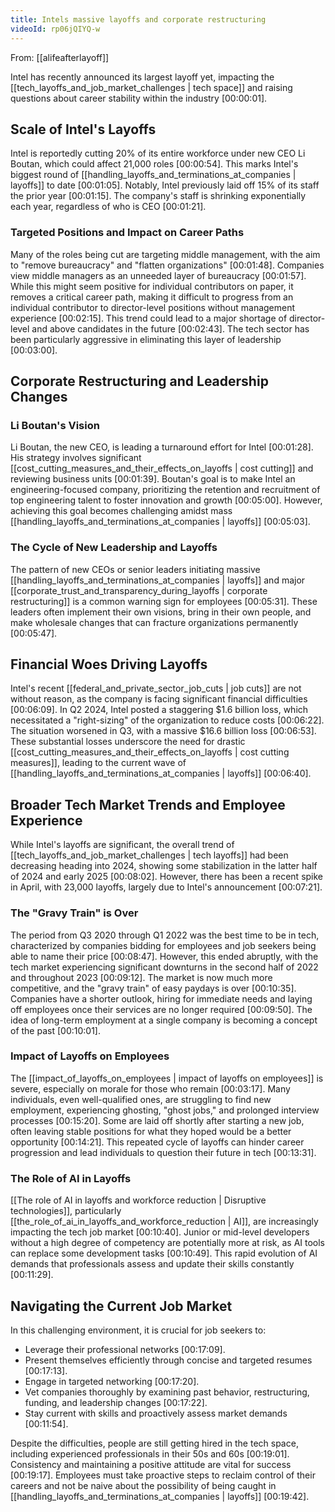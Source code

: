```yaml
---
title: Intels massive layoffs and corporate restructuring
videoId: rp06jQIYQ-w
---
```


From: [[alifeafterlayoff]] <br/> 

Intel has recently announced its largest layoff yet, impacting the [[tech_layoffs_and_job_market_challenges | tech space]] and raising questions about career stability within the industry <a class="yt-timestamp" data-t="00:00:01">[00:00:01]</a>.

## Scale of Intel's Layoffs

Intel is reportedly cutting 20% of its entire workforce under new CEO Li Boutan, which could affect 21,000 roles <a class="yt-timestamp" data-t="00:00:54">[00:00:54]</a>. This marks Intel's biggest round of [[handling_layoffs_and_terminations_at_companies | layoffs]] to date <a class="yt-timestamp" data-t="00:01:05">[00:01:05]</a>. Notably, Intel previously laid off 15% of its staff the prior year <a class="yt-timestamp" data-t="00:01:15">[00:01:15]</a>. The company's staff is shrinking exponentially each year, regardless of who is CEO <a class="yt-timestamp" data-t="00:01:21">[00:01:21]</a>.

### Targeted Positions and Impact on Career Paths
Many of the roles being cut are targeting middle management, with the aim to "remove bureaucracy" and "flatten organizations" <a class="yt-timestamp" data-t="00:01:48">[00:01:48]</a>. Companies view middle managers as an unneeded layer of bureaucracy <a class="yt-timestamp" data-t="00:01:57">[00:01:57]</a>. While this might seem positive for individual contributors on paper, it removes a critical career path, making it difficult to progress from an individual contributor to director-level positions without management experience <a class="yt-timestamp" data-t="00:02:15">[00:02:15]</a>. This trend could lead to a major shortage of director-level and above candidates in the future <a class="yt-timestamp" data-t="00:02:43">[00:02:43]</a>. The tech sector has been particularly aggressive in eliminating this layer of leadership <a class="yt-timestamp" data-t="00:03:00">[00:03:00]</a>.

## Corporate Restructuring and Leadership Changes

### Li Boutan's Vision
Li Boutan, the new CEO, is leading a turnaround effort for Intel <a class="yt-timestamp" data-t="00:01:28">[00:01:28]</a>. His strategy involves significant [[cost_cutting_measures_and_their_effects_on_layoffs | cost cutting]] and reviewing business units <a class="yt-timestamp" data-t="00:01:39">[00:01:39]</a>. Boutan's goal is to make Intel an engineering-focused company, prioritizing the retention and recruitment of top engineering talent to foster innovation and growth <a class="yt-timestamp" data-t="00:05:00">[00:05:00]</a>. However, achieving this goal becomes challenging amidst mass [[handling_layoffs_and_terminations_at_companies | layoffs]] <a class="yt-timestamp" data-t="00:05:03">[00:05:03]</a>.

### The Cycle of New Leadership and Layoffs
The pattern of new CEOs or senior leaders initiating massive [[handling_layoffs_and_terminations_at_companies | layoffs]] and major [[corporate_trust_and_transparency_during_layoffs | corporate restructuring]] is a common warning sign for employees <a class="yt-timestamp" data-t="00:05:31">[00:05:31]</a>. These leaders often implement their own visions, bring in their own people, and make wholesale changes that can fracture organizations permanently <a class="yt-timestamp" data-t="00:05:47">[00:05:47]</a>.

## Financial Woes Driving Layoffs
Intel's recent [[federal_and_private_sector_job_cuts | job cuts]] are not without reason, as the company is facing significant financial difficulties <a class="yt-timestamp" data-t="00:06:09">[00:06:09]</a>. In Q2 2024, Intel posted a staggering $1.6 billion loss, which necessitated a "right-sizing" of the organization to reduce costs <a class="yt-timestamp" data-t="00:06:22">[00:06:22]</a>. The situation worsened in Q3, with a massive $16.6 billion loss <a class="yt-timestamp" data-t="00:06:53">[00:06:53]</a>. These substantial losses underscore the need for drastic [[cost_cutting_measures_and_their_effects_on_layoffs | cost cutting measures]], leading to the current wave of [[handling_layoffs_and_terminations_at_companies | layoffs]] <a class="yt-timestamp" data-t="00:06:40">[00:06:40]</a>.

## Broader Tech Market Trends and Employee Experience
While Intel's layoffs are significant, the overall trend of [[tech_layoffs_and_job_market_challenges | tech layoffs]] had been decreasing heading into 2024, showing some stabilization in the latter half of 2024 and early 2025 <a class="yt-timestamp" data-t="00:08:02">[00:08:02]</a>. However, there has been a recent spike in April, with 23,000 layoffs, largely due to Intel's announcement <a class="yt-timestamp" data-t="00:07:21">[00:07:21]</a>.

### The "Gravy Train" is Over
The period from Q3 2020 through Q1 2022 was the best time to be in tech, characterized by companies bidding for employees and job seekers being able to name their price <a class="yt-timestamp" data-t="00:08:47">[00:08:47]</a>. However, this ended abruptly, with the tech market experiencing significant downturns in the second half of 2022 and throughout 2023 <a class="yt-timestamp" data-t="00:09:12">[00:09:12]</a>.
The market is now much more competitive, and the "gravy train" of easy paydays is over <a class="yt-timestamp" data-t="00:10:35">[00:10:35]</a>. Companies have a shorter outlook, hiring for immediate needs and laying off employees once their services are no longer required <a class="yt-timestamp" data-t="00:09:50">[00:09:50]</a>. The idea of long-term employment at a single company is becoming a concept of the past <a class="yt-timestamp" data-t="00:10:01">[00:10:01]</a>.

### Impact of Layoffs on Employees
The [[impact_of_layoffs_on_employees | impact of layoffs on employees]] is severe, especially on morale for those who remain <a class="yt-timestamp" data-t="00:03:17">[00:03:17]</a>. Many individuals, even well-qualified ones, are struggling to find new employment, experiencing ghosting, "ghost jobs," and prolonged interview processes <a class="yt-timestamp" data-t="00:15:20">[00:15:20]</a>. Some are laid off shortly after starting a new job, often leaving stable positions for what they hoped would be a better opportunity <a class="yt-timestamp" data-t="00:14:21">[00:14:21]</a>. This repeated cycle of layoffs can hinder career progression and lead individuals to question their future in tech <a class="yt-timestamp" data-t="00:13:31">[00:13:31]</a>.

### The Role of AI in Layoffs
[[The role of AI in layoffs and workforce reduction | Disruptive technologies]], particularly [[the_role_of_ai_in_layoffs_and_workforce_reduction | AI]], are increasingly impacting the tech job market <a class="yt-timestamp" data-t="00:10:40">[00:10:40]</a>. Junior or mid-level developers without a high degree of competency are potentially more at risk, as AI tools can replace some development tasks <a class="yt-timestamp" data-t="00:10:49">[00:10:49]</a>. This rapid evolution of AI demands that professionals assess and update their skills constantly <a class="yt-timestamp" data-t="00:11:29">[00:11:29]</a>.

## Navigating the Current Job Market
In this challenging environment, it is crucial for job seekers to:
*   Leverage their professional networks <a class="yt-timestamp" data-t="00:17:09">[00:17:09]</a>.
*   Present themselves efficiently through concise and targeted resumes <a class="yt-timestamp" data-t="00:17:13">[00:17:13]</a>.
*   Engage in targeted networking <a class="yt-timestamp" data-t="00:17:20">[00:17:20]</a>.
*   Vet companies thoroughly by examining past behavior, restructuring, funding, and leadership changes <a class="yt-timestamp" data-t="00:17:22">[00:17:22]</a>.
*   Stay current with skills and proactively assess market demands <a class="yt-timestamp" data-t="00:11:54">[00:11:54]</a>.

Despite the difficulties, people are still getting hired in the tech space, including experienced professionals in their 50s and 60s <a class="yt-timestamp" data-t="00:19:01">[00:19:01]</a>. Consistency and maintaining a positive attitude are vital for success <a class="yt-timestamp" data-t="00:19:17">[00:19:17]</a>. Employees must take proactive steps to reclaim control of their careers and not be naive about the possibility of being caught in [[handling_layoffs_and_terminations_at_companies | layoffs]] <a class="yt-timestamp" data-t="00:19:42">[00:19:42]</a>.